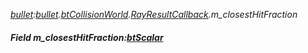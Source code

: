 _[bullet](../../modules/bullet/bullet-module.md):[bullet](../../modules/bullet/bullet-module.md).[btCollisionWorld](../../modules/bullet/bullet-btcollisionworld.md).[RayResultCallback](../../modules/bullet/bullet-btcollisionworld-rayresultcallback.md).m\_closestHitFraction_
##### Field m\_closestHitFraction:[btScalar](../../modules/bullet/bullet-btscalar.md)
